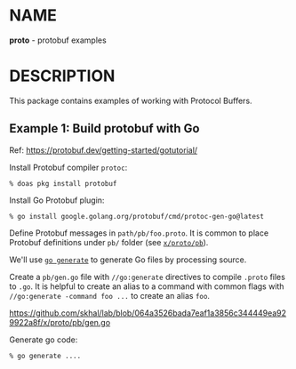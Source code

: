 # NAME

**proto** - protobuf examples


# DESCRIPTION

This package contains examples of working with Protocol Buffers.

## Example 1: Build protobuf with Go

Ref: https://protobuf.dev/getting-started/gotutorial/

Install Protobuf compiler `protoc`:

```console
% doas pkg install protobuf
```

Install Go Protobuf plugin:

```console
% go install google.golang.org/protobuf/cmd/protoc-gen-go@latest
```

Define Protobuf messages in `path/pb/foo.proto`. It is common to place Protobuf
definitions under `pb/` folder (see [`x/proto/pb`](./pb)).

We'll use [`go generate`](https://pkg.go.dev/cmd/go#hdr-Generate_Go_files_by_processing_source)
to generate Go files by processing source.

Create a `pb/gen.go` file with `//go:generate` directives to compile `.proto`
files to `.go`. It is helpful to create an alias to a command with common flags
with `//go:generate -command foo ...` to create an alias `foo`.

https://github.com/skhal/lab/blob/064a3526bada7eaf1a3856c344449ea929922a8f/x/proto/pb/gen.go

Generate go code:

```console
% go generate ....
```
